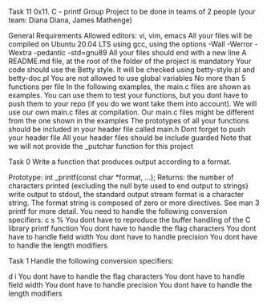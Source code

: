 Task 11 0x11. C - printf
Group Project to be done in teams of 2 people (your team: Diana Diana, James Mathenge)

General Requirements
Allowed editors: vi, vim, emacs
All your files will be compiled on Ubuntu 20.04 LTS using gcc, using the options -Wall -Werror -Wextra -pedantic -std=gnu89
All your files should end with a new line
A README.md file, at the root of the folder of the project is mandatory
Your code should use the Betty style. It will be checked using betty-style.pl and betty-doc.pl
You are not allowed to use global variables
No more than 5 functions per file
In the following examples, the main.c files are shown as examples. You can use them to test your functions, but you dont have to push them to your repo (if you do we wont take them into account). We will use our own main.c files at compilation. Our main.c files might be different from the one shown in the examples
The prototypes of all your functions should be included in your header file called main.h
Dont forget to push your header file
All your header files should be include guarded
Note that we will not provide the _putchar function for this project

Task 0
Write a function that produces output according to a format.

Prototype: int _printf(const char *format, ...);
Returns: the number of characters printed (excluding the null byte used to end output to strings)
write output to stdout, the standard output stream
format is a character string. The format string is composed of zero or more directives. See man 3 printf for more detail. You need to handle the following conversion specifiers:
c
s
%
You dont have to reproduce the buffer handling of the C library printf function
You dont have to handle the flag characters
You dont have to handle field width
You dont have to handle precision
You dont have to handle the length modifiers

Task 1
Handle the following conversion specifiers:

d
i
You dont have to handle the flag characters
You dont have to handle field width
You dont have to handle precision
You dont have to handle the length modifiers
